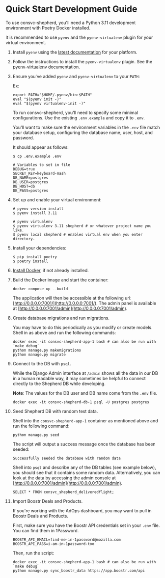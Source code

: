 # Quick Start Development Guide

To use consvc-shepherd, you'll need a Python 3.11 development environment with Poetry Docker installed.

It is recommended to use `pyenv` and the `pyenv-virtualenv` plugin for your virtual environment.
1. Install `pyenv` using the [latest documentation](https://github.com/pyenv/pyenv#installation) for your platform.
1. Follow the instructions to install the `pyenv-virtualenv` plugin.
See the [pyenv-virtualenv](https://github.com/pyenv/pyenv-virtualenv) documentation.
1. Ensure you've added `pyenv` and `pyenv-virtualenv` to your `PATH`:

    Ex:
    ```shell
    export PATH="$HOME/.pyenv/bin:$PATH"
    eval "$(pyenv init -)"
    eval "$(pyenv virtualenv-init -)"
    ```

    To run consvc-shepherd, you'll need to specify some minimal configurations.
    Use the existing `.env.example` and copy it to `.env`.

    You'll want to make sure the environment variables in the `.env` file match your database setup, configuring the database name, user, host, and password.

    It should appear as follows:

    ```shell
    $ cp .env.example .env

    # Variables to set in file
    DEBUG=true
    SECRET_KEY=keyboard-mash
    DB_NAME=postgres
    DB_USER=postgres
    DB_HOST=db
    DB_PASS=postgres
    ```

1. Set up and enable your virtual environment:

    ```shell
    # pyenv version install
    $ pyenv install 3.11

    # pyenv virtualenv
    $ pyenv virtualenv 3.11 shepherd # or whatever project name you like.
    $ pyenv local shepherd # enables virtual env when you enter directory.
    ```

1. Install your dependencies:

    ```shell
    $ pip install poetry
    $ poetry install
    ```

1. [Install Docker](https://docs.docker.com/engine/install/), if not already installed.

1. Build the Docker image and start the container:
    ```shell
    docker compose up --build
    ```

    The application will then be accessible at the following url: [http://0.0.0.0:7001/](http://0.0.0.0:7001/). The admin panel is available at [http://0.0.0.0:7001/admin](http://0.0.0.0:7001/admin).

1. Create database migrations and run migrations.

    You may have to do this periodically as you modify or create models. Shell in as above and run the following commands:
    ```shell
    docker exec -it consvc-shepherd-app-1 bash # can also be run with `make debug`
    python manage.py makemigrations
    python manage.py migrate
    ```

1. Connect to the DB with `psql`.

    While the Django Admin interface at `/admin` shows all the data in our DB in a human readable way, it may sometimes be
    helpful to connect directly to the Shepherd DB while developing.

    **Note**: The values for the DB user and DB name come from the `.env` file.

    ```shell
    docker exec -it consvc-shepherd-db-1 psql -U postgres postgres
    ```

1. Seed Shepherd DB with random test data.

    Shell into the `consvc-shepherd-app-1` container as mentioned above and run the following command:
    ```shell
    python manage.py seed
    ```

    The script will output a success message once the database has been seeded:
    ```shell
    Successfully seeded the database with random data
    ```

    Shell into `psql` and describe any of the DB tables (see example below), you should see that it contains some random data. Alternatively, you can look at the data by accessing the admin console at [http://0.0.0.0:7001/admin](http://0.0.0.0:7001/admin).
    ```shell
    SELECT * FROM consvc_shepherd_deliveredflight;
    ```

1. Import Boostr Deals and Products.

    If you're working with the AdOps dashboard, you may want to pull in Boostr Deals and Products.

    First, make sure you have the Boostr API credentials set in your `.env` file. You can find them in 1Password.

    ```shell
    BOOSTR_API_EMAIL=find-me-in-1password@mozilla.com
    BOOSTR_API_PASS=i-am-in-1password-too
    ```

    Then, run the script:

    ```shell
    docker exec -it consvc-shepherd-app-1 bash # can also be run with `make debug`
    python manage.py sync_boostr_data https://app.boostr.com/api
    ```